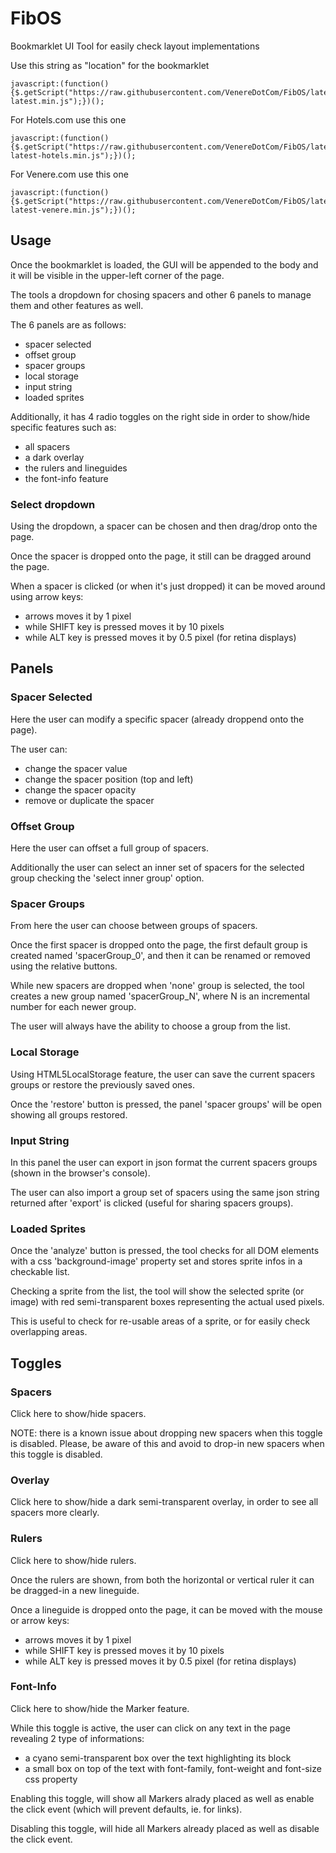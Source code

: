 # FibOS
Bookmarklet UI Tool for easily check layout implementations

Use this string as "location" for the bookmarklet

    javascript:(function(){$.getScript("https://raw.githubusercontent.com/VenereDotCom/FibOS/latest/public/fibos-latest.min.js");})();

For Hotels.com use this one

    javascript:(function(){$.getScript("https://raw.githubusercontent.com/VenereDotCom/FibOS/latest/public/fibos-latest-hotels.min.js");})();

For Venere.com use this one

    javascript:(function(){$.getScript("https://raw.githubusercontent.com/VenereDotCom/FibOS/latest/public/fibos-latest-venere.min.js");})();

## Usage
Once the bookmarklet is loaded, the GUI will be appended to the body and it will be visible in the upper-left corner of the page.

The tools a dropdown for chosing spacers and other 6 panels to manage them and other features as well.

The 6 panels are as follows:
- spacer selected
- offset group
- spacer groups
- local storage
- input string
- loaded sprites

Additionally, it has 4 radio toggles on the right side in order to show/hide specific features such as:
- all spacers
- a dark overlay
- the rulers and lineguides
- the font-info feature

### Select dropdown
Using the dropdown, a spacer can be chosen and then drag/drop onto the page.

Once the spacer is dropped onto the page, it still can be dragged around the page.

When a spacer is clicked (or when it's just dropped) it can be moved around using arrow keys:
- arrows moves it by 1 pixel
- while SHIFT key is pressed moves it by 10 pixels
- while ALT key is pressed moves it by 0.5 pixel (for retina displays)

## Panels

### Spacer Selected
Here the user can modify a specific spacer (already droppend onto the page).

The user can:
- change the spacer value
- change the spacer position (top and left)
- change the spacer opacity
- remove or duplicate the spacer

### Offset Group
Here the user can offset a full group of spacers.

Additionally the user can select an inner set of spacers for the selected group checking the 'select inner group' option.

### Spacer Groups
From here the user can choose between groups of spacers.

Once the first spacer is dropped onto the page, the first default group is created named 'spacerGroup_0', and then it can be renamed or removed using the relative buttons.

While new spacers are dropped when 'none' group is selected, the tool creates a new group named 'spacerGroup_N', where N is an incremental number for each newer group.

The user will always have the ability to choose a group from the list.

### Local Storage
Using HTML5LocalStorage feature, the user can save the current spacers groups or restore the previously saved ones.

Once the 'restore' button is pressed, the panel 'spacer groups' will be open showing all groups restored.

### Input String
In this panel the user can export in json format the current spacers groups (shown in the browser's console).

The user can also import a group set of spacers using the same json string returned after 'export' is clicked (useful for sharing spacers groups).

### Loaded Sprites
Once the 'analyze' button is pressed, the tool checks for all DOM elements with a css 'background-image' property set and stores sprite infos in a checkable list.

Checking a sprite from the list, the tool will show the selected sprite (or image) with red semi-transparent boxes representing the actual used pixels.

This is useful to check for re-usable areas of a sprite, or for easily check overlapping areas.

## Toggles

### Spacers
Click here to show/hide spacers.

NOTE: there is a known issue about dropping new spacers when this toggle is disabled. Please, be aware of this and avoid to drop-in new spacers when this toggle is disabled.

### Overlay
Click here to show/hide a dark semi-transparent overlay, in order to see all spacers more clearly.

### Rulers
Click here to show/hide rulers.

Once the rulers are shown, from both the horizontal or vertical ruler it can be dragged-in a new lineguide.

Once a lineguide is dropped onto the page, it can be moved with the mouse or arrow keys:
- arrows moves it by 1 pixel
- while SHIFT key is pressed moves it by 10 pixels
- while ALT key is pressed moves it by 0.5 pixel (for retina displays)

### Font-Info
Click here to show/hide the Marker feature.

While this toggle is active, the user can click on any text in the page revealing 2 type of informations:
- a cyano semi-transparent box over the text highlighting its block
- a small box on top of the text with font-family, font-weight and font-size css property

Enabling this toggle, will show all Markers alrady placed as well as enable the click event (which will prevent defaults, ie. for links).

Disabling this toggle, will hide all Markers already placed as well as disable the click event.
